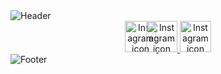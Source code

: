 <!-- Header Image -->

<img src="https://capsule-render.vercel.app/api?type=waving&color=0:3b3477,100:e53484&height=300&text=Hi%20there!%20🕊️&fontAlign=50&fontAlignY=40&fontSize=50&fontColor=faf6f6&desc=Check%20out%20my%20projects%20and%20learn%20more%20about%20me%20below&descAlign=50&descAlignY=53" alt="Header" />

<!-- Centered Instagram Icon -->
<div align="center">
  <a href="https://www.linkedin.com/in/svetameanssun/" target="_blank" aria-label="Instagram">
    <img height="50" src="https://cdn2.iconfinder.com/data/icons/social-media-applications/64/social_media_applications_14-linkedin-512.png" alt="Instagram icon" />
  </a>
  <a href="https://www.instagram.com/svetameanssun/" target="_blank" aria-label="Instagram">
    <img height="50" src="https://user-images.githubusercontent.com/46517096/166974368-9798f39f-1f46-499c-b14e-81f0a3f83a06.png" alt="Instagram icon" style="margin-left: -20px;"/>
  </a>
  <a href="https://www.telegram.com/t.me/svetameanssun/" target="_blank" aria-label="Instagram">
    <img height="50" src="https://cdn1.iconfinder.com/data/icons/unicons-line-vol-6/24/telegram-512.png" alt="Instagram icon" />
  </a>
</div>

<!-- Footer Image -->
<img src="https://capsule-render.vercel.app/api?type=cylinder&height=20&color=100:99c2a2,0:3b3477" alt="Footer" />


<!--)![header](https://capsule-render.vercel.app/api?type=waving&color=0:3b3477,100:e53484&height=300&text=Hi%20there!%20🕊️&fontAlign=50&fontAlignY=40&fontSize=50&fontColor=faf6f6&desc=Check%20out%20my%20projects%20and%20learn%20more%20about%20me%20below&descAlign=50&descAlignY=53)
<a href="https://www.instagram.com/svetameanssun/">
  <img height="50" src="https://user-images.githubusercontent.com/46517096/166974368-9798f39f-1f46-499c-b14e-81f0a3f83a06.png"/>
</a>
<img src="https://capsule-render.vercel.app/api?type=cylinder&height=20&color=100:99c2a2,0:3b3477" />
-->

<!--
what kind of colours in green in hex will combine with this palete: 3b3477, 848fe1, faf6f6, e53484, 1e1f4d?

| Green Hex | Name                   | Notes                                                     |
| --------- | ---------------------- | --------------------------------------------------------- |
| `#4caf91` | **Dusty mint green**   | Balanced, fresh, and muted—pairs well with pink and navy. |
| `#6abf69` | **Sagey green**        | Calming and natural, with enough contrast against indigo. |
| `#3d9970` | **Jade green**         | Deep enough to match darker tones without overpowering.   |
| `#99c2a2` | **Muted moss**         | Soft and neutral, ideal for backgrounds or accents.       |
| `#a3e4c1` | **Mint pastel**        | Light and fresh, works beautifully with `#faf6f6`.        |
| `#1d6f5f` | **Teal-forest hybrid** | Deep and elegant, complements `#1e1f4d` and `#3b3477`.    |
| `#7dbfa3` | **Seafoam green**      | Cool, soft green that harmonizes with `#848fe1`.          |

-->



